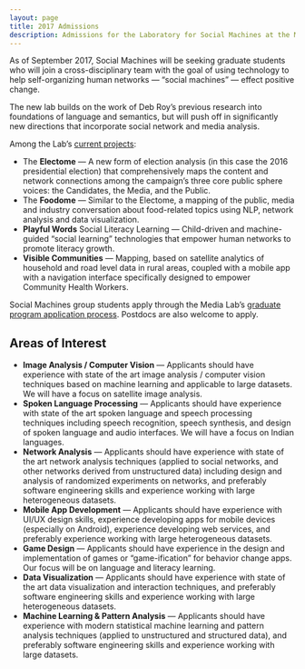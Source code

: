 ```yaml
---
layout: page
title: 2017 Admissions
description: Admissions for the Laboratory for Social Machines at the MIT Media Lab.
---
```


As of September 2017, Social Machines will be seeking graduate students who will join a cross-disciplinary team with the goal of using technology to help self-organizing human networks — “social machines” — effect positive change.

The new lab builds on the work of Deb Roy’s previous research into foundations of language and semantics, but will push off in significantly new directions that incorporate social network and media analysis.

Among the Lab’s [current projects](/media-analytics/projects):

- The **Electome** — A new form of election analysis (in this case the 2016 presidential election) that comprehensively maps the content and network connections among the campaign’s three core public sphere voices: the Candidates, the Media, and the Public.
- The **Foodome** — Similar to the Electome, a mapping of the public, media and industry conversation about food-related topics using NLP, network analysis and data visualization.
- **Playful Words** Social Literacy Learning — Child-driven and machine-guided “social learning” technologies that empower human networks to promote literacy growth.
- **Visible Communities** — Mapping, based on satellite analytics of household and road level data in rural areas, coupled with a mobile app with a navigation interface specifically designed to empower Community Health Workers.

Social Machines group students apply through the Media Lab’s [graduate program application process](http://www.media.mit.edu/admissions/how-to-apply). Postdocs are also welcome to apply.


## Areas of Interest

- **Image Analysis / Computer Vision** — Applicants should have experience with state of the art image analysis / computer vision techniques based on machine learning and applicable to large datasets. We will have a focus on satellite image analysis.
- **Spoken Language Processing** — Applicants should have experience with state of the art spoken language and speech processing techniques including speech recognition, speech synthesis, and design of spoken language and audio interfaces. We will have a focus on Indian languages.
- **Network Analysis** — Applicants should have experience with state of the art network analysis techniques (applied to social networks, and other networks derived from unstructured data) including design and analysis of randomized experiments on networks, and preferably software engineering skills and experience working with large heterogeneous datasets.
- **Mobile App Development** — Applicants should have experience with UI/UX design skills, experience developing apps for mobile devices (especially on Android), experience developing web services, and preferably experience working with large heterogeneous datasets.
- **Game Design** — Applicants should have experience in the design and implementation of games or “game-ification” for behavior change apps. Our focus will be on language and literacy learning.
- **Data Visualization** — Applicants should have experience with state of the art data visualization and interaction techniques, and preferably software engineering skills and experience working with large heterogeneous datasets.
- **Machine Learning & Pattern Analysis** — Applicants should have experience with modern statistical machine learning and pattern analysis techniques (applied to unstructured and structured data), and preferably software engineering skills and experience working with large datasets.